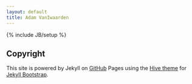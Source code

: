 ```yaml
---
layout: default
title: Adam VanIwaarden
---
```

{% include JB/setup %}


## Copyright

This site is powered by Jekyll on [GitHub](https://github.com) Pages using the [Hive theme](https://github.com/adamvi/hive) for [Jekyll Bootstrap](http://jekyllbootstrap.com).
